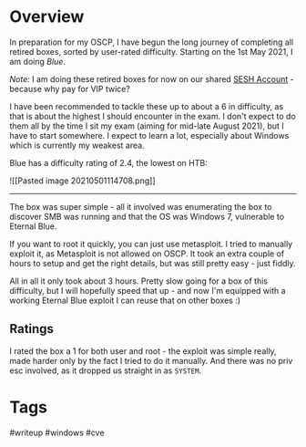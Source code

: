 # Overview
In preparation for my OSCP, I have begun the long journey of completing all retired boxes, sorted by user-rated difficulty. Starting on the 1st May 2021, I am doing *Blue*.

*Note:* I am doing these retired boxes for now on our shared [SESH Account](https://www.hackthebox.eu/profile/451740) - because why pay for VIP twice?

I have been recommended to tackle these up to about a 6 in difficulty, as that is about the highest I should encounter in the exam. I don't expect to do them all by the time I sit my exam (aiming for mid-late August 2021), but I have to start somewhere. I expect to learn a lot, especially about Windows which is currently my weakest area.

Blue has a difficulty rating of 2.4, the lowest on HTB:

![[Pasted image 20210501114708.png]]

---

The box was super simple - all it involved was enumerating the box to discover SMB was running and that the OS was Windows 7, vulnerable to Eternal Blue.

If you want to root it quickly, you can just use metasploit. I tried to manually exploit it, as Metasploit is not allowed on OSCP. It took an extra couple of hours to setup and get the right details, but was still pretty easy - just fiddly.

All in all it only took about 3 hours. Pretty slow going for a box of this difficulty, but I will hopefully speed that up - and now I'm equipped with a working Eternal Blue exploit I can reuse that on other boxes :)

## Ratings

I rated the box a 1 for both user and root - the exploit was simple really, made harder only by the fact I tried to do it manually. And there was no priv esc involved, as it dropped us straight in as `SYSTEM`.

# Tags

#writeup #windows #cve 